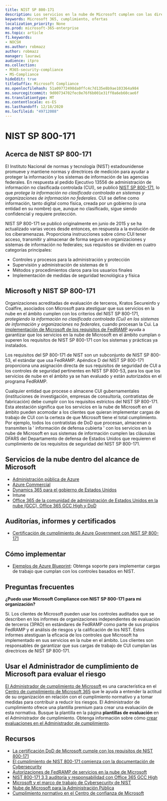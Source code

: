 ```yaml
---
title: NIST SP 800-171
description: Los servicios en la nube de Microsoft cumplen con las directrices de NIST SP 800-171 para proteger la información no clasificada controlada (CUI) en sistemas de información no federales.
keywords: Microsoft 365, cumplimiento, ofertas
localization_priority: None
ms.prod: microsoft-365-enterprise
ms.topic: article
f1.keywords:
- NOCSH
ms.author: robmazz
author: robmazz
manager: laurawi
audience: itpro
ms.collection:
- M365-security-compliance
- MS-Compliance
hideEdit: true
titleSuffix: Microsoft Compliance
ms.openlocfilehash: 51a09772498da0ffc4c7d135e8b9ae103364a984
ms.sourcegitcommit: 9d00734702fec0e76f6b001e31ff0a6eb60cae6f
ms.translationtype: MT
ms.contentlocale: es-ES
ms.lasthandoff: 12/18/2020
ms.locfileid: "49712088"
---
```

# <a name="nist-sp-800-171"></a>NIST SP 800-171

## <a name="about-nist-sp-800-171"></a>Acerca de NIST SP 800-171

El Instituto Nacional de normas y tecnología (NIST) estadounidense promueve y mantiene normas y directrices de medición para ayudar a proteger la información y los sistemas de información de las agencias federales. En respuesta al pedido Ejecutivo 13556 de administración de información no clasificada controlada (CUI), se publicó [NIST SP 800-171](https://csrc.nist.gov/publications/detail/sp/800-171/rev-1/final), lo que *protege la información no clasificada controlada en sistemas y organizaciones de información no federales*. CUI se define como información, tanto digital como física, creada por un gobierno (o una entidad en su nombre) que, aunque no clasificado, sigue siendo confidencial y requiere protección.

NIST SP 800-171 se publicó originalmente en junio de 2015 y se ha actualizado varias veces desde entonces, en respuesta a la evolución de los ciberamenazas. Proporciona instrucciones sobre cómo CUI tener acceso, transmitir y almacenar de forma segura en organizaciones y sistemas de información no federales; sus requisitos se dividen en cuatro categorías principales:

- Controles y procesos para la administración y protección
- Supervisión y administración de sistemas de ti
- Métodos y procedimientos claros para los usuarios finales
- Implementación de medidas de seguridad tecnológica y física

## <a name="microsoft-and-nist-sp-800-171"></a>Microsoft y NIST SP 800-171

Organizaciones acreditadas de evaluación de terceros, Kratos Secureinfo y Coalfire, asociados con Microsoft para atestiguar que sus servicios en la nube en el ámbito cumplen con los criterios del NIST SP 800-171, *protegiendo la información no clasificada controlada (Cui) en los sistemas de información y organizaciones no federales*, cuando procesan la Cui. La [implementación de Microsoft de los requisitos de FedRAMP](offering-fedramp.md) ayuda a garantizar que los servicios en la nube de Microsoft en el ámbito cumplan o superen los requisitos de NIST SP 800-171 con los sistemas y prácticas ya instalados.

Los requisitos del SP 800-171 de NIST son un subconjunto de NIST SP 800-53, el estándar que usa FedRAMP. Apéndice D del NIST SP 800-171 proporciona una asignación directa de sus requisitos de seguridad de CUI a los controles de seguridad pertinentes en NIST SP 800-53, para los que los servicios de nube en el ámbito ya se han evaluado y están autorizados en el programa FedRAMP.

Cualquier entidad que procese o almacene CUI gubernamentales (instituciones de investigación, empresas de consultoría, contratistas de fabricación) debe cumplir con los requisitos estrictos del NIST SP 800-171. Esta atestación significa que los servicios en la nube de Microsoft en el ámbito pueden acomodar a los clientes que quieran implementar cargas de trabajo de CUI con la certeza de que Microsoft tiene el total cumplimiento. Por ejemplo, todos los contratistas de DoD que procesan, almacenan o transmiten la ' información de defensa cubierta ' con los servicios en la nube de Microsoft en sus sistemas de información cumplen las cláusulas DFARS del Departamento de defensa de Estados Unidos que requieren el cumplimiento de los requisitos de seguridad del NIST SP 800-171.

## <a name="microsoft-in-scope-cloud-services"></a>Servicios de la nube dentro del alcance de Microsoft

- [Administración pública de Azure](https://aka.ms/AzureCompliance)
- [Azure Commercial](https://azure.microsoft.com/resources/microsoft-azure-compliance-offerings/)
- [Dynamics 365 para el gobierno de Estados Unidos](https://aka.ms/d365-compliance-list)
- Intune
- [Office 365 de la comunidad de administración de Estados Unidos en la nube (GCC), Office 365 GCC High y DoD](https://aka.ms/o365-compliance-framework)

## <a name="audits-reports-and-certificates"></a>Auditorías, informes y certificados

- [Certificación de cumplimiento de Azure Government con NIST SP 800-171](https://aka.ms/Azure-NIST-800-171)

## <a name="how-to-implement"></a>Cómo implementar

- [Ejemplos de Azure Blueprint](https://docs.microsoft.com/azure/governance/blueprints/samples/): Obtenga soporte para implementar cargas de trabajo que cumplan con los controles basados en NIST.

## <a name="frequently-asked-questions"></a>Preguntas frecuentes

**¿Puedo usar Microsoft Compliance con NIST SP 800-171 para mi organización?**

Sí. Los clientes de Microsoft pueden usar los controles auditados que se describen en los informes de organizaciones independientes de evaluación de terceros (3PAO) en estándares de FedRAMP como parte de sus propios FedRAMP y el análisis de riesgos y la calificación de los NIST. Estos informes atestiguan la eficacia de los controles que Microsoft ha implementado en sus servicios en la nube en el ámbito. Los clientes son responsables de garantizar que sus cargas de trabajo de CUI cumplan las directrices de NIST SP 800-171.

## <a name="use-microsoft-compliance-manager-to-assess-your-risk"></a>Usar el Administrador de cumplimiento de Microsoft para evaluar el riesgo

[El Administrador de cumplimiento de Microsoft](https://docs.microsoft.com/microsoft-365/compliance/compliance-manager) es una característica en el [Centro de cumplimiento de Microsoft 365](https://docs.microsoft.com/microsoft-365/compliance/microsoft-365-compliance-center) que le ayuda a entender la actitud de su organización en relación con el cumplimiento normativo y a tomar medidas para contribuir a reducir los riesgos. El Administrador de cumplimiento ofrece una plantilla premium para crear una evaluación de esta normativa. Busque la plantilla en la página **plantillas de evaluación** en el Administrador de cumplimiento. Obtenga información sobre cómo [crear evaluaciones en el Administrador de cumplimiento](https://docs.microsoft.com/microsoft-365/compliance/compliance-manager-assessments).

## <a name="resources"></a>Recursos

- [La certificación DoD de Microsoft cumple con los requisitos de NIST 800-171](offering-DoD-DISA-L2-L4-L5.md)
- [El cumplimiento de NIST 800-171 comienza con la documentación de Cybersecurity](https://www.nist800171.com/)
- [Autorizaciones de FedRAMP de servicios en la nube de Microsoft](https://marketplace.fedramp.gov/index.html?status=Compliant&sort=productName#/products)
- [NIST 800-171 3,3 auditoría y responsabilidad con Office 365 GCC High](https://info.summit7systems.com/blog/nist-3.3-audit-and-accountability-with-office-365)
- [Microsoft y el marco de trabajo de Cybersecurity de NIST](offering-nist-csf.md)
- [Nube de Microsoft para la Administración Pública](https://www.microsoft.com/enterprise/government)
- [Cumplimiento normativo en el Centro de confianza de Microsoft](https://www.microsoft.com/trust-center/compliance/compliance-overview)
